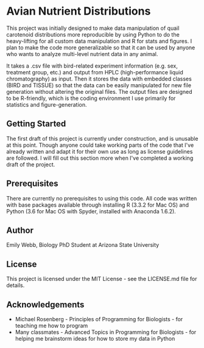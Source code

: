 # Avian Nutrient Distributions

This project was initially designed to make data manipulation of quail carotenoid distributions more reproducible by using Python to do the heavy-lifting for all custom data manipulation and R for stats and figures. I plan to make the code more generalizable so that it can be used by anyone who wants to analyze multi-level nutrient data in any animal.

It takes a .csv file with bird-related experiment information (e.g. sex, treatment group, etc.) and output from HPLC (high-performance liquid chromatography) as input. Then it stores the data with embedded classes (BIRD and TISSUE) so that the data can be easily manipulated for new file generation without altering the original files. The output files are designed to be R-friendly, which is the coding environment I use primarily for statistics and figure-generation.

## Getting Started

The first draft of this project is currently under construction, and is unusable at this point. Though anyone could take working parts of the code that I've already written and adapt it for their own use as long as license guidelines are followed. I will fill out this section more when I've completed a working draft of the project.

## Prerequisites

There are currently no prerequisites to using this code. All code was written with base packages available through installing R (3.3.2 for Mac OS) and Python (3.6 for Mac OS with Spyder, installed with Anaconda 1.6.2).

## Author

Emily Webb, Biology PhD Student at Arizona State University

## License

This project is licensed under the MIT License - see the LICENSE.md file for details.

## Acknowledgements

* Michael Rosenberg - Principles of Programming for Biologists - for teaching me how to program
* Many classmates - Advanced Topics in Programming for Biologists - for helping me brainstorm ideas for how to store my data in Python

